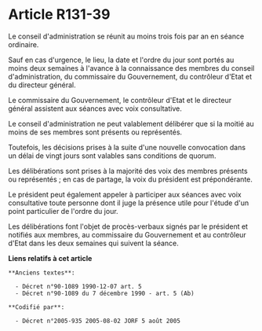 # Article R131-39

Le conseil d'administration se réunit au moins trois fois par an en séance ordinaire.

Sauf en cas d'urgence, le lieu, la date et l'ordre du jour sont portés au moins deux semaines à l'avance à la connaissance
des membres du conseil d'administration, du commissaire du Gouvernement, du contrôleur d'Etat et du directeur général.

Le commissaire du Gouvernement, le contrôleur d'Etat et le directeur général assistent aux séances avec voix consultative.

Le conseil d'administration ne peut valablement délibérer que si la moitié au moins de ses membres sont présents ou
représentés.

Toutefois, les décisions prises à la suite d'une nouvelle convocation dans un délai de vingt jours sont valables sans
conditions de quorum.

Les délibérations sont prises à la majorité des voix des membres présents ou représentés ; en cas de partage, la voix du
président est prépondérante.

Le président peut également appeler à participer aux séances avec voix consultative toute personne dont il juge la présence
utile pour l'étude d'un point particulier de l'ordre du jour.

Les délibérations font l'objet de procès-verbaux signés par le président et notifiés aux membres, au commissaire du
Gouvernement et au contrôleur d'Etat dans les deux semaines qui suivent la séance.

**Liens relatifs à cet article**

	**Anciens textes**:

	  - Décret n°90-1089 1990-12-07 art. 5
	  - Décret n°90-1089 du 7 décembre 1990 - art. 5 (Ab)

	**Codifié par**:

	  - Décret n°2005-935 2005-08-02 JORF 5 août 2005
